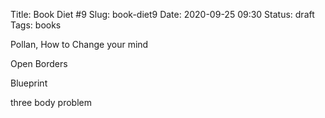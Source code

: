 Title: Book Diet #9
Slug: book-diet9
Date: 2020-09-25 09:30
Status: draft
Tags: books

Pollan, How to Change your mind

Open Borders

Blueprint

three body problem
